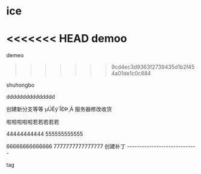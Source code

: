 # ice
<<<<<<< HEAD
demoo
=======
demeo
>>>>>>> 9cd4ec3d9363f2739435d1b2f454a01de1c0c884

shuhongbo


ddddddddddddddd

创建新分支等等
µÚÈý´ÎÐÞ¸Ä
服务器修改收货


啦啦啦啦啦若若若若若

44444444444
555555555555

66666666666666
7777777777777777
创建补丁 -----------------------------


tag
